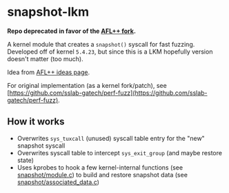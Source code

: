 # snapshot-lkm

**Repo deprecated in favor of the [AFL++ fork](https://github.com/AFLplusplus/AFL-Snapshot-LKM).**

A kernel module that creates a `snapshot()` syscall for fast fuzzing.
Developed off of kernel `5.4.23`, but since this is a LKM hopefully version doesn't matter (too much).

Idea from [AFL++ ideas page](https://github.com/vanhauser-thc/AFLplusplus/blob/master/docs/ideas.md).

For original implementation (as a kernel fork/patch), see [https://github.com/sslab-gatech/perf-fuzz](https://github.com/sslab-gatech/perf-fuzz).

## How it works

* Overwrites `sys_tuxcall` (unused) syscall table entry for the "new" snapshot syscall
* Overwrites syscall table to intercept `sys_exit_group` (and maybe restore state)
* Uses kprobes to hook a few kernel-internal functions (see [snapshot/module.c](./snapshot/module.c)) to build and restore snapshot data (see [snapshot/associated_data.c](./snapshot/associated_data.c))
